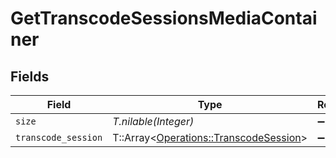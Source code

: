 # GetTranscodeSessionsMediaContainer


## Fields

| Field                                                                                                                                                                                                                                                                                                                                                                                                                                                                                                                                                                             | Type                                                                                                                                                                                                                                                                                                                                                                                                                                                                                                                                                                              | Required                                                                                                                                                                                                                                                                                                                                                                                                                                                                                                                                                                          | Description                                                                                                                                                                                                                                                                                                                                                                                                                                                                                                                                                                       | Example                                                                                                                                                                                                                                                                                                                                                                                                                                                                                                                                                                           |
| --------------------------------------------------------------------------------------------------------------------------------------------------------------------------------------------------------------------------------------------------------------------------------------------------------------------------------------------------------------------------------------------------------------------------------------------------------------------------------------------------------------------------------------------------------------------------------- | --------------------------------------------------------------------------------------------------------------------------------------------------------------------------------------------------------------------------------------------------------------------------------------------------------------------------------------------------------------------------------------------------------------------------------------------------------------------------------------------------------------------------------------------------------------------------------- | --------------------------------------------------------------------------------------------------------------------------------------------------------------------------------------------------------------------------------------------------------------------------------------------------------------------------------------------------------------------------------------------------------------------------------------------------------------------------------------------------------------------------------------------------------------------------------- | --------------------------------------------------------------------------------------------------------------------------------------------------------------------------------------------------------------------------------------------------------------------------------------------------------------------------------------------------------------------------------------------------------------------------------------------------------------------------------------------------------------------------------------------------------------------------------- | --------------------------------------------------------------------------------------------------------------------------------------------------------------------------------------------------------------------------------------------------------------------------------------------------------------------------------------------------------------------------------------------------------------------------------------------------------------------------------------------------------------------------------------------------------------------------------- |
| `size`                                                                                                                                                                                                                                                                                                                                                                                                                                                                                                                                                                            | *T.nilable(Integer)*                                                                                                                                                                                                                                                                                                                                                                                                                                                                                                                                                              | :heavy_minus_sign:                                                                                                                                                                                                                                                                                                                                                                                                                                                                                                                                                                | N/A                                                                                                                                                                                                                                                                                                                                                                                                                                                                                                                                                                               | 1                                                                                                                                                                                                                                                                                                                                                                                                                                                                                                                                                                                 |
| `transcode_session`                                                                                                                                                                                                                                                                                                                                                                                                                                                                                                                                                               | T::Array<[Operations::TranscodeSession](../../models/operations/transcodesession.md)>                                                                                                                                                                                                                                                                                                                                                                                                                                                                                             | :heavy_minus_sign:                                                                                                                                                                                                                                                                                                                                                                                                                                                                                                                                                                | N/A                                                                                                                                                                                                                                                                                                                                                                                                                                                                                                                                                                               | [{"audioChannels":1,"audioCodec":"opus","audioDecision":"transcode","complete":false,"container":"mkv","context":"streaming","duration":1445695,"error":false,"key":"vv3i2q2lax92qlzul1hbd4bx","maxOffsetAvailable":29.53,"minOffsetAvailable":3.003000020980835,"progress":1.7999999523162842,"protocol":"http","remaining":53,"size":-22,"sourceAudioCodec":"aac","sourceVideoCodec":"h264","speed":25.100000381469727,"subtitleDecision":"burn","throttled":false,"timeStamp":1705895805.4919229,"transcodeHwRequested":true,"videoCodec":"h264","videoDecision":"transcode"}] |